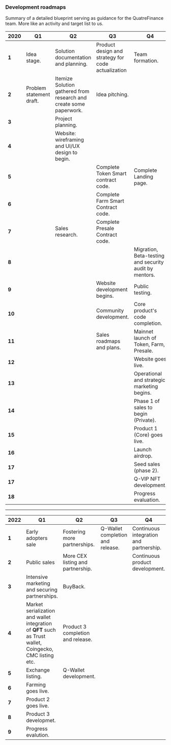 
### Development roadmaps
Summary of a detailed blueprint serving as guidance for the QuatreFinance team. More like an activity and target list to us.

2020 | Q1 | Q2 | Q3 | Q4
---- | -- | -- | -- | -- 
**1** | Idea stage. | Solution documentation and planning. | Product design and strategy for code actualization | Team formation. | Progress evaluation.
**2** | Problem statement draft. | Itemize Solution gathered from research and create some paperwork. | Idea pitching. | 
**3** | | Project planning. | | 
**4** | | Website: wireframing and UI/UX design to begin.  | |
**5** | | | Complete Token Smart contract code. | Complete Landing page.
**6** | | | Complete Farm Smart Contract code. |
**7** | | Sales research. | Complete Presale Contract code. |
**8** | | | | Migration, Beta-testing and security audit by mentors.
**9** | | | Website development begins. | Public testing.
**10** | | | Community development. | Core product's code completion.
**11** | | | Sales roadmaps and plans. | Mainnet launch of Token, Farm, Presale.
**12** | | | | Website goes live.
**13** | | | | Operational and strategic marketing begins.
**14** | | | | Phase 1 of sales to begin (Private).
**15** | | | | Product 1 (Core) goes live.
**16** | | | | Launch airdrop.
**17** | | | | Seed sales (phase 2).
**17** | | | | Q-VIP NFT development.
**18** | | | | Progress evaluation.



-----------------------------------

2022 | Q1 | Q2 | Q3 | Q4
---- | -- | -- | -- | --
**1** | Early adopters sale | Fostering more partnerships. | Q-Wallet completion and release. | Continuous integration and partnership.
**2** | Public sales | More CEX listing and partnership. | | Continuous product development.
**3** | Intensive marketing and securing partnerships. | BuyBack. | |
**4** | Market serialization and wallet integration of **QFT** such as Trust wallet, Coingecko, CMC listing etc. | Product 3 completion and release. | |
**5** | Exchange listing. | Q-Wallet development. | |
**6** | Farming goes live. | | |
**7** | Product 2 goes live. | | |
**8** | Product 3 developmet. | | |
**9** | Progress evalution. | | |